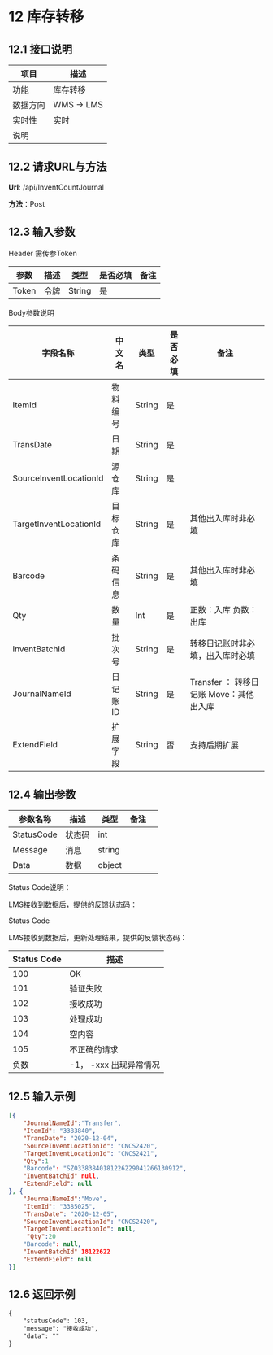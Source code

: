 # 12 库存转移

## 12.1 接口说明

| 项目     | 描述       |
| -------- | ---------- |
| 功能     | 库存转移   |
| 数据方向 | WMS -> LMS |
| 实时性   | 实时       |
| 说明     |            |

## 12.2 请求URL与方法

**Url**: /api/InventCountJournal

**方法**：Post

## 12.3 输入参数  

Header 需传参Token

| 参数  | 描述 | 类型   | 是否必填 | 备注 |
| ----- | ---- | ------ | -------- | ---- |
| Token | 令牌 | String | 是       |      |

Body参数说明

| 字段名称               | 中文名   | 类型   | 是否必填 | 备注                                          |
| ---------------------- | -------- | ------ | -------- | --------------------------------------------- |
| ItemId                 | 物料编号 | String | 是       |                                               |
| TransDate              | 日期     | String | 是       |                                               |
| SourceInventLocationId | 源仓库   | String | 是       |                                               |
| TargetInventLocationId | 目标仓库 | String | 是       | 其他出入库时非必填                            |
| Barcode                | 条码信息 | String | 是       | 其他出入库时非必填                            |
| Qty                    | 数量     | Int    | 是       | 正数：入库  负数：出库                        |
| InventBatchId          | 批次号   | String | 是       | 转移日记账时非必填，出入库时必填              |
| JournalNameId          | 日记账ID | String | 是       | Transfer ： 转移日记账       Move：其他出入库 |
| ExtendField            | 扩展字段 | String | 否       | 支持后期扩展                                  |

## 12.4 输出参数

| 参数名称   | 描述   | 类型   | 备注 |      |
| ---------- | ------ | ------ | ---- | ---- |
| StatusCode | 状态码 | int    |      |      |
| Message    | 消息   | string |      |      |
| Data       | 数据   | object |      |      |

Status Code说明：

LMS接收到数据后，提供的反馈状态码：

Status Code

LMS接收到数据后，更新处理结果，提供的反馈状态码：

| Status Code | 描述                   |
| :---------- | ---------------------- |
| 100         | OK                     |
| 101         | 验证失败               |
| 102         | 接收成功               |
| 103         | 处理成功               |
| 104         | 空内容                 |
| 105         | 不正确的请求           |
| 负数        | -1， -xxx 出现异常情况 |

## 12.5 输入示例

```json
[{
    "JournalNameId":"Transfer",
	"ItemId": "3383840",
	"TransDate": "2020-12-04",
	"SourceInventLocationId": "CNCS2420",
	"TargetInventLocationId": "CNCS2421",
    "Qty":1
	"Barcode": "SZ03383840181226229041266130912",
    "InventBatchId" null,
	"ExtendField": null 
}, {
    "JournalNameId":"Move",
	"ItemId": "3385025",
	"TransDate": "2020-12-05",
	"SourceInventLocationId": "CNCS2420",
	"TargetInventLocationId": null,
     "Qty":20
	"Barcode": null,
    "InventBatchId" 18122622
	"ExtendField": null
}]
```



## 12.6 返回示例

```xml
{
	"statusCode": 103,
	"message": "接收成功",
	"data": ""
}
```

